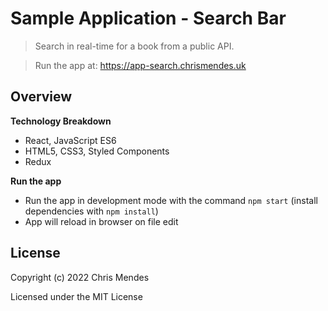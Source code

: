 # Sample Application - Search Bar

  > Search in real-time for a book from a public API.

  > Run the app at: https://app-search.chrismendes.uk

## Overview

**Technology Breakdown**

* React, JavaScript ES6
* HTML5, CSS3, Styled Components
* Redux

**Run the app**

* Run the app in development mode with the command `npm start` (install dependencies with `npm install`)
* App will reload in browser on file edit

## License

Copyright (c) 2022 Chris Mendes

Licensed under the MIT License